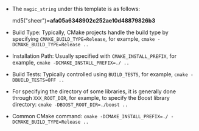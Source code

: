 

- The `magic_string` under this template is as follows:

  md5("sheer")=**afa05a6348902c252ae10d48879826b3**

- Build Type: Typically, CMake projects handle the build type by specifying `CMAKE_BUILD_TYPE=Release`, for example, `cmake -DCMAKE_BUILD_TYPE=Release ..`

- Installation Path: Usually specified with `CMAKE_INSTALL_PREFIX`, for example, `cmake -DCMAKE_INSTALL_PREFIX=./ ..`

- Build Tests: Typically controlled using `BUILD_TESTS`, for example, `cmake -DBUILD_TESTS=OFF ..`

- For specifying the directory of some libraries, it is generally done through `XXX_ROOT_DIR`, for example, to specify the Boost library directory: `cmake -DBOOST_ROOT_DIR=./boost ..`

- Common CMake command: `cmake -DCMAKE_INSTALL_PREFIX=./ -DCMAKE_BUILD_TYPE=Release ..`

